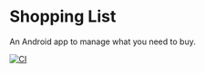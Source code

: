 # Shopping List

An Android app to manage what you need to buy.

[![CI](https://github.com/hidakatsuya/ShoppingList/actions/workflows/ci.yml/badge.svg)](https://github.com/hidakatsuya/ShoppingList/actions/workflows/ci.yml)

